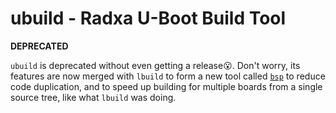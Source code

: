# ubuild - Radxa U-Boot Build Tool

**DEPRECATED**

`ubuild` is deprecated without even getting a release:open_mouth:. Don't worry, its features are now merged with `lbuild` to form a new tool called [`bsp`](https://github.com/radxa-repo/bsp) to reduce code duplication, and to speed up building for multiple boards from a single source tree, like what `lbuild` was doing.
